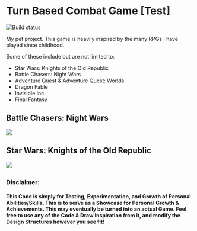 # Turn Based Combat Game [Test]
[![Build status](https://ci.appveyor.com/api/projects/status/hu0u621hm03h990r?svg=true)](https://ci.appveyor.com/project/CadeXLegend/Turn_Based_Combat_Game-Test-)

My pet project.  This game is heavily inspired by the many RPGs I have played since childhood.

Some of these include but are not limited to:
* Star Wars: Knights of the Old Republic
* Battle Chasers: Night Wars
* Adventure Quest & Adventure Quest: Worlds
* Dragon Fable
* Invisible Inc
* Final Fantasy

## Battle Chasers: Night Wars

![](https://cdn.staticneo.com/ew/thumb/2/2a/Boss_-_Cdrall.jpg/662px-Boss_-_Cdrall.jpg)

## Star Wars: Knights of the Old Republic

![](https://cdn-images-1.medium.com/max/1200/1*7Qz_hlYjCteSsCKTz7hSMA.png)




##
### Disclaimer:
#### This Code is simply for Testing, Experimentation, and Growth of Personal Abilities/Skills.  This is to serve as a Showcase for Personal Growth & Achievements.  This may eventually be turned into an actual Game.  Feel free to use any of the Code & Draw Inspiration from it, and modify the Design Structures however you see fit!
